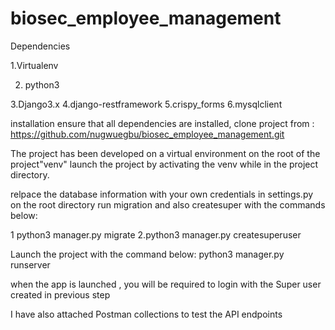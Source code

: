 # biosec_employee_management
Dependencies

1.Virtualenv

2. python3

3.Django3.x
4.django-restframework
5.crispy_forms
6.mysqlclient

installation
ensure that all dependencies are installed, clone project from : https://github.com/nugwuegbu/biosec_employee_management.git

The project has been developed on a virtual environment on the root of the project"venv"
launch the project by activating the venv while in the project directory.

relpace the database information with your own credentials in settings.py on the root directory
run migration and also createsuper with the commands below:

1 python3 manager.py migrate
2.python3 manager.py createsuperuser

Launch the project with the command below:
python3 manager.py runserver

when the app is launched , you will be required to login with the Super user created in previous step

I have also attached Postman collections to test the API endpoints

